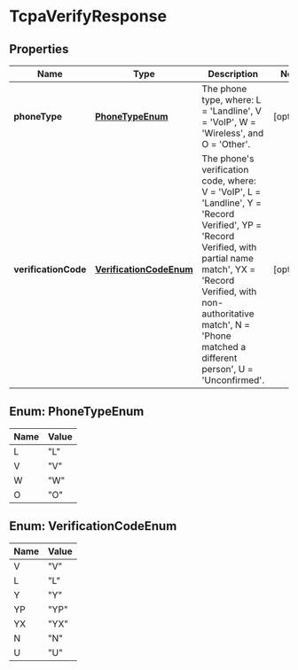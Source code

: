 

# TcpaVerifyResponse


## Properties

Name | Type | Description | Notes
------------ | ------------- | ------------- | -------------
**phoneType** | [**PhoneTypeEnum**](#PhoneTypeEnum) | The phone type, where: L &#x3D; &#39;Landline&#39;, V &#x3D; &#39;VoIP&#39;, W &#x3D; &#39;Wireless&#39;, and O &#x3D; &#39;Other&#39;. |  [optional]
**verificationCode** | [**VerificationCodeEnum**](#VerificationCodeEnum) | The phone&#39;s verification code, where: V &#x3D; &#39;VoIP&#39;, L &#x3D; &#39;Landline&#39;, Y &#x3D; &#39;Record Verified&#39;, YP &#x3D; &#39;Record Verified, with partial name match&#39;, YX &#x3D; &#39;Record Verified, with non-authoritative match&#39;, N &#x3D; &#39;Phone matched a different person&#39;, U &#x3D; &#39;Unconfirmed&#39;. |  [optional]



## Enum: PhoneTypeEnum

Name | Value
---- | -----
L | &quot;L&quot;
V | &quot;V&quot;
W | &quot;W&quot;
O | &quot;O&quot;



## Enum: VerificationCodeEnum

Name | Value
---- | -----
V | &quot;V&quot;
L | &quot;L&quot;
Y | &quot;Y&quot;
YP | &quot;YP&quot;
YX | &quot;YX&quot;
N | &quot;N&quot;
U | &quot;U&quot;



